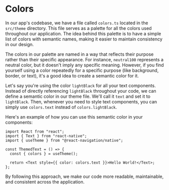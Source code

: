 # Colors

In our app's codebase, we have a file called `colors.ts` located in the `src/theme` directory. This file serves as a palette for all the colors used throughout our application. The idea behind this palette is to have a simple list of colors with semantic names, making it easier to maintain consistency in our design.

The colors in our palette are named in a way that reflects their purpose rather than their specific appearance. For instance, `neutral100` represents a neutral color, but it doesn't imply any specific meaning. However, if you find yourself using a color repeatedly for a specific purpose (like background, border, or text), it's a good idea to create a semantic color for it.

Let's say you're using the color `lightBlack` for all your text components. Instead of directly referencing `lightBlack` throughout your code, we can define a semantic color in our theme file. We'll call it `text` and set it to `lightBlack`. Then, whenever you need to style text components, you can simply use `colors.text` instead of `colors.lightBlack`.

Here's an example of how you can use this semantic color in your components:

```tsx
import React from "react";
import { Text } from "react-native";
import { useTheme } from "@react-navigation/native";

const ThemedText = () => {
  const { colors } = useTheme();

  return <Text style={{ color: colors.text }}>Hello World!</Text>;
};
```

By following this approach, we make our code more readable, maintainable, and consistent across the application.
